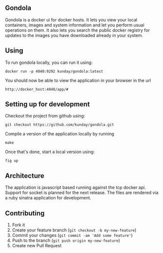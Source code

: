 ## Gondola

Gondola is a docker ui for docker hosts. It lets you view your local containers,
images and system information and let you perform usual operations on them. It
also lets you search the public docker registry for updates to the images you
have downloaded already in your system.

## Using

To run gondola locally, you can run it using:

    docker run -p 4040:9292 kunday/gondola:latest

You should now be able to view the application in your browser in the url

    http://docker_host:4040/app/#

## Setting up for development

Checkout the project from github using:

	git checkout https://github.com/kunday/gondola.git

Compile a version of the application locally by running

	make

Once that's done, start a local version using:

    fig up

## Architecture

The application is javascript based running against the tcp docker api. Support
for socket is planned for the next release. The files are rendered via a ruby
sinatra application for development.


## Contributing

1. Fork it
2. Create your feature branch (`git checkout -b my-new-feature`)
3. Commit your changes (`git commit -am 'Add some feature'`)
4. Push to the branch (`git push origin my-new-feature`)
5. Create new Pull Request
